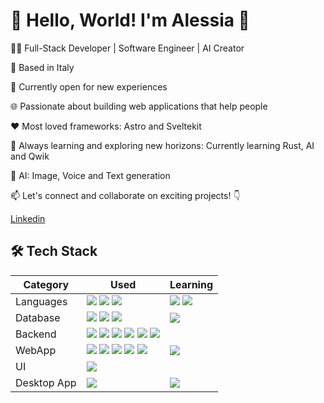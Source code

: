 # 👋 Hello, World! I'm Alessia 🚀

👨‍💻 Full-Stack Developer | Software Engineer | AI Creator

📍 Based in Italy

💼 Currently open for new experiences

🌐 Passionate about building web applications that help people

❤️ Most loved frameworks: Astro and Sveltekit

🌱 Always learning and exploring new horizons: Currently learning Rust, AI and Qwik

🤖 AI: Image, Voice and Text generation

📫 Let's connect and collaborate on exciting projects! 👇

[Linkedin](https://www.linkedin.com/in/artur-marton-mihut-1414731b0)

###

## 🛠️ Tech Stack

| Category    | Used                      | Learning                  |
| ----------- | ------------------------- | ------------------------- |
| Languages   | ![](https://img.shields.io/badge/nodejs-339933?logo=node.js&logoColor=fff&style=flat) ![](https://img.shields.io/badge/typescript-3178C6?logo=typescript&logoColor=fff&style=flat) ![](https://img.shields.io/badge/python-3776AB?logo=python&logoColor=fff&style=flat) | ![](https://img.shields.io/badge/rust-d73824?logo=rust&logoColor=fff&style=flat) ![](https://img.shields.io/badge/mojo-dd6225?logo=fireship&logoColor=fff&style=flat) |
| Database    | ![](https://img.shields.io/badge/mysql-4479A1?logo=mysql&logoColor=fff&style=flat)  ![](https://img.shields.io/badge/postgres-4169E1?logo=postgresql&logoColor=fff&style=flat)   ![](https://img.shields.io/badge/redis-DC382D?logo=redis&logoColor=fff&style=flat) | ![](https://img.shields.io/badge/mongodb-47A248?logo=mongodb&logoColor=fff&style=flat) |
| Backend     | ![](https://img.shields.io/badge/express-000000?logo=express&logoColor=fff&style=flat)   ![](https://img.shields.io/badge/Graphql-E10098?logo=graphql&logoColor=fff&style=flat)    ![](https://img.shields.io/badge/trpc-2596BE?logo=trpc&logoColor=fff&style=flat)   ![](https://img.shields.io/badge/knex-dd6225?style=flat)   ![](https://img.shields.io/badge/kysely-0057b7?style=flat)   ![](https://img.shields.io/badge/mikroorm-0c493e?style=flat) | |
| WebApp      | ![](https://img.shields.io/badge/react-61DAFB?logo=react&logoColor=fff&style=flat)   ![](https://img.shields.io/badge/nextjs-000000?logo=next.js&logoColor=fff&style=flat)    ![](https://img.shields.io/badge/sveltekit-FF3E00?logo=svelte&logoColor=fff&style=flat)    ![](https://img.shields.io/badge/astro-FF5D01?logo=astro&logoColor=fff&style=flat)   ![](https://img.shields.io/badge/flask-000000?logo=flask&logoColor=fff&style=flat) | ![](https://img.shields.io/badge/qwik-AC7EF4?logo=qwik&logoColor=fff&style=flat) |
| UI          | ![](https://img.shields.io/badge/tailwindcss-06B6D4?logo=tailwindcss&logoColor=fff&style=flat) | |
| Desktop App | ![](https://img.shields.io/badge/electron-47848F?logo=electron&logoColor=fff&style=flat) | ![](https://img.shields.io/badge/tauri-FFC131?logo=tauri&logoColor=fff&style=flat) |
